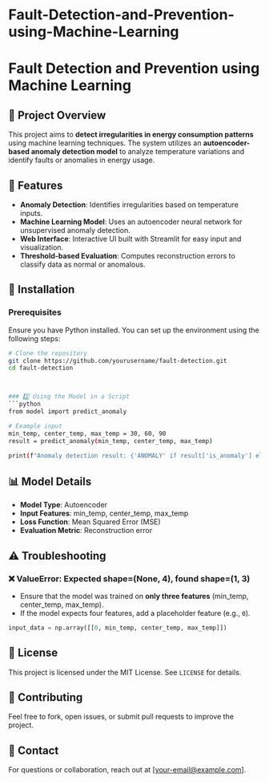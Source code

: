 # Fault-Detection-and-Prevention-using-Machine-Learning
# Fault Detection and Prevention using Machine Learning

## 📌 Project Overview
This project aims to **detect irregularities in energy consumption patterns** using machine learning techniques. The system utilizes an **autoencoder-based anomaly detection model** to analyze temperature variations and identify faults or anomalies in energy usage.

## 🚀 Features
- **Anomaly Detection**: Identifies irregularities based on temperature inputs.
- **Machine Learning Model**: Uses an autoencoder neural network for unsupervised anomaly detection.
- **Web Interface**: Interactive UI built with Streamlit for easy input and visualization.
- **Threshold-based Evaluation**: Computes reconstruction errors to classify data as normal or anomalous.


## 🔧 Installation
### Prerequisites
Ensure you have Python installed. You can set up the environment using the following steps:

```sh
# Clone the repository
git clone https://github.com/yourusername/fault-detection.git
cd fault-detection



### 2️⃣ Using the Model in a Script
```python
from model import predict_anomaly

# Example input
min_temp, center_temp, max_temp = 30, 60, 90
result = predict_anomaly(min_temp, center_temp, max_temp)

print(f"Anomaly detection result: {'ANOMALY' if result['is_anomaly'] else 'NORMAL'}")
```

## 📊 Model Details
- **Model Type**: Autoencoder
- **Input Features**: min_temp, center_temp, max_temp
- **Loss Function**: Mean Squared Error (MSE)
- **Evaluation Metric**: Reconstruction error

## ⚠️ Troubleshooting
### ❌ ValueError: Expected shape=(None, 4), found shape=(1, 3)
- Ensure that the model was trained on **only three features** (min_temp, center_temp, max_temp).
- If the model expects four features, add a placeholder feature (e.g., `0`).

```python
input_data = np.array([[0, min_temp, center_temp, max_temp]])
```

## 📜 License
This project is licensed under the MIT License. See `LICENSE` for details.

## 🤝 Contributing
Feel free to fork, open issues, or submit pull requests to improve the project.

## 📩 Contact
For questions or collaboration, reach out at [your-email@example.com].


